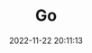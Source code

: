 ---
title: Go
tags: 
   - Go
categories: 
   - Go
summary: Go入门
description: Go入门
date: 2022-11-22 20:11:13
# autoGroup-2: 基础篇
---